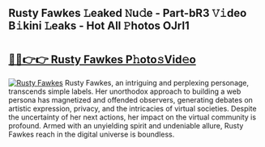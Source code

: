 ## Rusty Fawkes 𝙻eaked 𝙽u𝚍e - Part-bR3 𝚅𝚒deo B𝚒kini 𝙻eaks - Hot All 𝙿hotos OJrI1

# <h2><a href="http://ld421be.urlbe.top/?page=Rusty+Fawkes">🔗🔗👉👉 Rusty Fawkes P𝚑oto𝚜Vid𝚎o</a></h2>

[![Rusty Fawkes](https://i.imgur.com/eBuTRDB.gif)](http://ld421be.urlbe.top/?page=Rusty+Fawkes)
Rusty Fawkes, an intriguing and perplexing personage, transcends simple labels. Her unorthodox approach to building a web persona has magnetized and offended observers, generating debates on artistic expression, privacy, and the intricacies of virtual societies. Despite the uncertainty of her next actions, her impact on the virtual community is profound. Armed with an unyielding spirit and undeniable allure, Rusty Fawkes reach in the digital universe is boundless.
